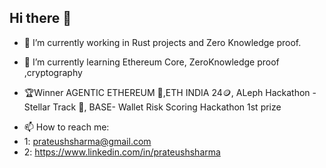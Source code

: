 ## Hi there 👋
- 🔭 I’m currently working in Rust projects and Zero Knowledge proof.

- 🌱 I’m currently learning Ethereum Core, ZeroKnowledge proof ,cryptography

- 🏆Winner AGENTIC ETHEREUM 🤖,ETH INDIA 24🪙, ALeph Hackathon - Stellar Track 🍾, BASE- Wallet Risk Scoring Hackathon 1st prize
<!-- - 👯 I’m looking to collaborate on ...
- 🤔 I’m looking for help with ...
- 💬 Ask me about ...
-->
- 📫 How to reach me:
- 1: prateushsharma@gmail.com
- 2: https://www.linkedin.com/in/prateushsharma
<!--- 😄 Pronouns: ...
- ⚡ Fun fact: ... -->

